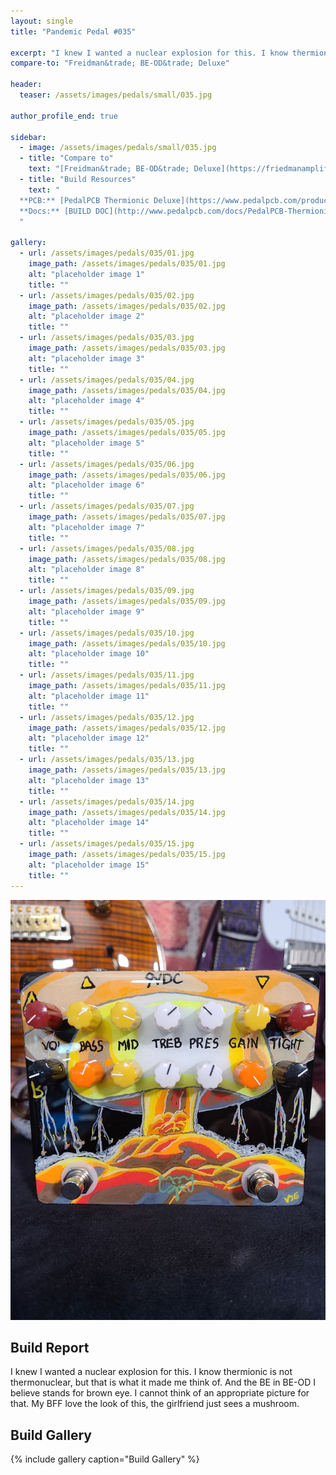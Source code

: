 ```yaml
---
layout: single
title: "Pandemic Pedal #035"

excerpt: "I knew I wanted a nuclear explosion for this. I know thermionic is not thermonuclear, but that is what it made me think of. And the BE in BE-OD I believe stands for brown eye. I cannot think of an appropriate picture for that. My BFF love the look of this, the girlfriend just sees a mushroom."
compare-to: "Freidman&trade; BE-OD&trade; Deluxe"

header:
  teaser: /assets/images/pedals/small/035.jpg

author_profile_end: true

sidebar:
  - image: /assets/images/pedals/small/035.jpg
  - title: "Compare to"
    text: "[Freidman&trade; BE-OD&trade; Deluxe](https://friedmanamplification.com/products2/be-od-deluxe-pedal)"
  - title: "Build Resources"
    text: "
  **PCB:** [PedalPCB Thermionic Deluxe](https://www.pedalpcb.com/product/thermionic-deluxe/)<br>
  **Docs:** [BUILD DOC](http://www.pedalpcb.com/docs/PedalPCB-ThermionicDeluxe.pdf)
  "

gallery:
  - url: /assets/images/pedals/035/01.jpg
    image_path: /assets/images/pedals/035/01.jpg
    alt: "placeholder image 1"
    title: ""
  - url: /assets/images/pedals/035/02.jpg
    image_path: /assets/images/pedals/035/02.jpg
    alt: "placeholder image 2"
    title: ""
  - url: /assets/images/pedals/035/03.jpg
    image_path: /assets/images/pedals/035/03.jpg
    alt: "placeholder image 3"
    title: ""
  - url: /assets/images/pedals/035/04.jpg
    image_path: /assets/images/pedals/035/04.jpg
    alt: "placeholder image 4"
    title: ""
  - url: /assets/images/pedals/035/05.jpg
    image_path: /assets/images/pedals/035/05.jpg
    alt: "placeholder image 5"
    title: ""
  - url: /assets/images/pedals/035/06.jpg
    image_path: /assets/images/pedals/035/06.jpg
    alt: "placeholder image 6"
    title: ""
  - url: /assets/images/pedals/035/07.jpg
    image_path: /assets/images/pedals/035/07.jpg
    alt: "placeholder image 7"
    title: ""
  - url: /assets/images/pedals/035/08.jpg
    image_path: /assets/images/pedals/035/08.jpg
    alt: "placeholder image 8"
    title: ""
  - url: /assets/images/pedals/035/09.jpg
    image_path: /assets/images/pedals/035/09.jpg
    alt: "placeholder image 9"
    title: ""
  - url: /assets/images/pedals/035/10.jpg
    image_path: /assets/images/pedals/035/10.jpg
    alt: "placeholder image 10"
    title: ""
  - url: /assets/images/pedals/035/11.jpg
    image_path: /assets/images/pedals/035/11.jpg
    alt: "placeholder image 11"
    title: ""
  - url: /assets/images/pedals/035/12.jpg
    image_path: /assets/images/pedals/035/12.jpg
    alt: "placeholder image 12"
    title: ""
  - url: /assets/images/pedals/035/13.jpg
    image_path: /assets/images/pedals/035/13.jpg
    alt: "placeholder image 13"
    title: ""
  - url: /assets/images/pedals/035/14.jpg
    image_path: /assets/images/pedals/035/14.jpg
    alt: "placeholder image 14"
    title: ""
  - url: /assets/images/pedals/035/15.jpg
    image_path: /assets/images/pedals/035/15.jpg
    alt: "placeholder image 15"
    title: ""
---
```


[![header](/assets/images/pedals/035.jpg)](/assets/images/pedals/035.jpg)

## Build Report ##

I knew I wanted a nuclear explosion for this. I know thermionic is not thermonuclear, but that is what it made me think of. And the BE in BE-OD I believe stands for brown eye. I cannot think of an appropriate picture for that. My BFF love the look of this, the girlfriend just sees a mushroom.

## Build Gallery ##

{% include gallery caption="Build Gallery" %}